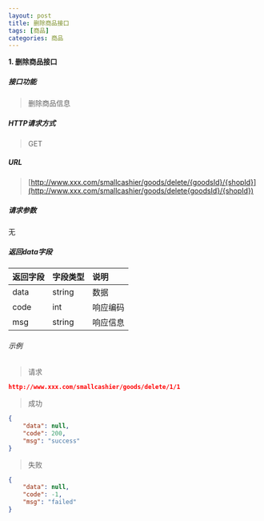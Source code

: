 ```yaml
---
layout: post
title: 删除商品接口
tags: [商品]
categories: 商品 
---
```

**1\. 删除商品接口**
##### 接口功能
> 删除商品信息

##### HTTP请求方式
> GET

##### URL
> [http://www.xxx.com/smallcashier/goods/delete/{goodsId}/{shopId}](http://www.xxx.com/smallcashier/goods/delete{goodsId}/{shopId})

##### 请求参数

无

##### 返回data字段

|返回字段|字段类型|说明|
|:---|:---|:---|
|data|string|数据|
|code|int|响应编码|
|msg|string|响应信息|

###### 示例
> 请求
``` json
http://www.xxx.com/smallcashier/goods/delete/1/1
```
> 成功
``` json
{
    "data": null,
    "code": 200,
    "msg": "success"
}
```
> 失败
``` json
{
    "data": null,
    "code": -1,
    "msg": "failed"
}
```